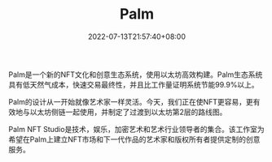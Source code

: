 ﻿---
weight: 
title: "Palm"
description: "一个新的NFT生态系统，用于文化创意，与以太坊一起高效构建。A new NFT ecosystem for Culture  Creativity, built efficiently with Ethereum."
date: 2022-07-13T21:57:40+08:00
lastmod: 2022-07-13T16:45:40+08:00
draft: false
authors: ["june"]
featuredImage: "472.jpg"
link: "https://palm.io/"
tags: ["Palm","数字收藏品"]
categories: ["navigation"]
navigation: ["数字收藏品"]
lightgallery: true
toc: true
pinned: false
recommend: false
recommend1: false
---
Palm是一个新的NFT文化和创意生态系统，使用以太坊高效构建。Palm生态系统具有低天然气成本，快速交易最终性，并且比工作量证明系统节能99.9%以上。

Palm的设计从一开始就像艺术家一样灵活。今天，我们正在使NFT更容易，更有效地与以太坊侧链一起使用，并制定了过渡到以太坊第2层的路线图。

Palm NFT Studio是技术，娱乐，加密艺术和艺术行业领导者的集合。该工作室为希望在Palm上建立NFT市场和下一代作品的艺术家和版权所有者提供定制的创意服务。